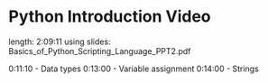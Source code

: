# Python Introduction Video #

length: 2:09:11
using slides: Basics_of_Python_Scripting_Language_PPT2.pdf

0:11:10 - Data types
0:13:00 - Variable assignment
0:14:00 - Strings

